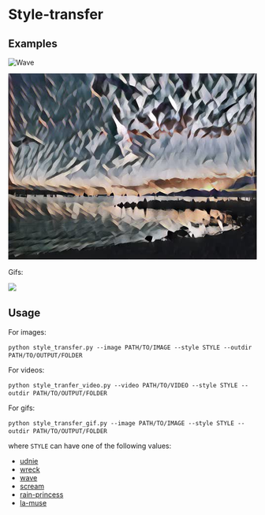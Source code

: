 # Style-transfer

## Examples
![Wave](examples/wave.gif)

![Udnie sunset](examples/udnie_sunset.jpg)

Gifs: 

![](examples/sunsets.gif)

## Usage

For images:
```
python style_transfer.py --image PATH/TO/IMAGE --style STYLE --outdir PATH/TO/OUTPUT/FOLDER
```

For videos:
```
python style_tranfer_video.py --video PATH/TO/VIDEO --style STYLE --outdir PATH/TO/OUTPUT/FOLDER
```

For gifs:
```
python style_transfer_gif.py --image PATH/TO/IMAGE --style STYLE --outdir PATH/TO/OUTPUT/FOLDER 
```

where `STYLE` can have one of the following values:
- [udnie](https://upload.wikimedia.org/wikipedia/en/8/82/Francis_Picabia%2C_1913%2C_Udnie_%28Young_American_Girl%2C_The_Dance%29%2C_oil_on_canvas%2C_290_x_300_cm%2C_Mus%C3%A9e_National_d%E2%80%99Art_Moderne%2C_Centre_Georges_Pompidou%2C_Paris..jpg)
- [wreck](https://images.fineartamerica.com/images-medium-large-5/the-wreck-of-the-amsterdam-flemish-school.jpg)
- [wave](https://upload.wikimedia.org/wikipedia/commons/a/a5/Tsunami_by_hokusai_19th_century.jpg)
- [scream](https://www.1st-art-gallery.com/frame-preview/16889591.jpg?sku=Unframed&thumb=0&huge=0)
- [rain-princess](https://afremov.com/images/product/RAIN-PRINCESS.jpg)
- [la-muse](https://imgc.artprintimages.com/img/print/la-muse_u-l-ejv1k0.jpg?h=550&w=550)
